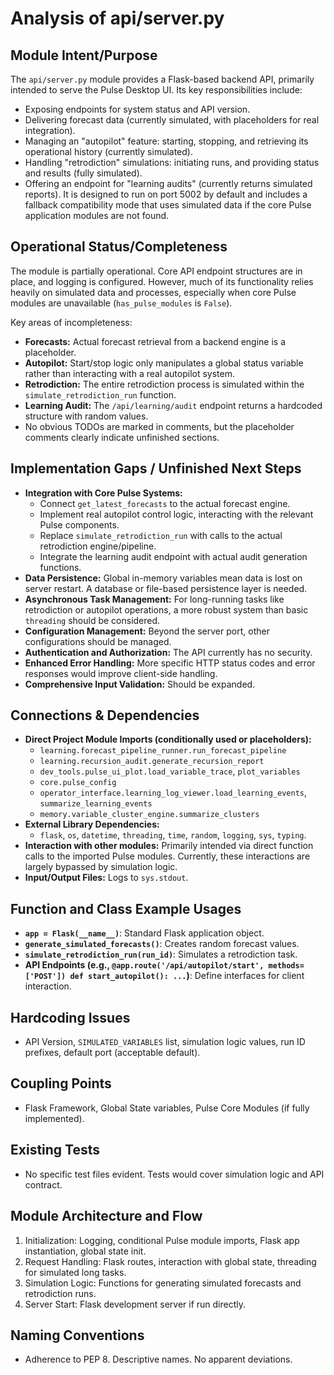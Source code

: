 # Analysis of api/server.py

## Module Intent/Purpose
The `api/server.py` module provides a Flask-based backend API, primarily intended to serve the Pulse Desktop UI. Its key responsibilities include:
- Exposing endpoints for system status and API version.
- Delivering forecast data (currently simulated, with placeholders for real integration).
- Managing an "autopilot" feature: starting, stopping, and retrieving its operational history (currently simulated).
- Handling "retrodiction" simulations: initiating runs, and providing status and results (fully simulated).
- Offering an endpoint for "learning audits" (currently returns simulated reports).
It is designed to run on port 5002 by default and includes a fallback compatibility mode that uses simulated data if the core Pulse application modules are not found.

## Operational Status/Completeness
The module is partially operational. Core API endpoint structures are in place, and logging is configured. However, much of its functionality relies heavily on simulated data and processes, especially when core Pulse modules are unavailable (`has_pulse_modules` is `False`).

Key areas of incompleteness:
- **Forecasts:** Actual forecast retrieval from a backend engine is a placeholder.
- **Autopilot:** Start/stop logic only manipulates a global status variable rather than interacting with a real autopilot system.
- **Retrodiction:** The entire retrodiction process is simulated within the `simulate_retrodiction_run` function.
- **Learning Audit:** The `/api/learning/audit` endpoint returns a hardcoded structure with random values.
- No obvious TODOs are marked in comments, but the placeholder comments clearly indicate unfinished sections.

## Implementation Gaps / Unfinished Next Steps
- **Integration with Core Pulse Systems:**
    - Connect `get_latest_forecasts` to the actual forecast engine.
    - Implement real autopilot control logic, interacting with the relevant Pulse components.
    - Replace `simulate_retrodiction_run` with calls to the actual retrodiction engine/pipeline.
    - Integrate the learning audit endpoint with actual audit generation functions.
- **Data Persistence:** Global in-memory variables mean data is lost on server restart. A database or file-based persistence layer is needed.
- **Asynchronous Task Management:** For long-running tasks like retrodiction or autopilot operations, a more robust system than basic `threading` should be considered.
- **Configuration Management:** Beyond the server port, other configurations should be managed.
- **Authentication and Authorization:** The API currently has no security.
- **Enhanced Error Handling:** More specific HTTP status codes and error responses would improve client-side handling.
- **Comprehensive Input Validation:** Should be expanded.

## Connections & Dependencies
- **Direct Project Module Imports (conditionally used or placeholders):**
    - `learning.forecast_pipeline_runner.run_forecast_pipeline`
    - `learning.recursion_audit.generate_recursion_report`
    - `dev_tools.pulse_ui_plot.load_variable_trace`, `plot_variables`
    - `core.pulse_config`
    - `operator_interface.learning_log_viewer.load_learning_events`, `summarize_learning_events`
    - `memory.variable_cluster_engine.summarize_clusters`
- **External Library Dependencies:**
    - `flask`, `os`, `datetime`, `threading`, `time`, `random`, `logging`, `sys`, `typing`.
- **Interaction with other modules:** Primarily intended via direct function calls to the imported Pulse modules. Currently, these interactions are largely bypassed by simulation logic.
- **Input/Output Files:** Logs to `sys.stdout`.

## Function and Class Example Usages
- **`app = Flask(__name__)`**: Standard Flask application object.
- **`generate_simulated_forecasts()`**: Creates random forecast values.
- **`simulate_retrodiction_run(run_id)`**: Simulates a retrodiction task.
- **API Endpoints (e.g., `@app.route('/api/autopilot/start', methods=['POST']) def start_autopilot(): ...`)**: Define interfaces for client interaction.

## Hardcoding Issues
- API Version, `SIMULATED_VARIABLES` list, simulation logic values, run ID prefixes, default port (acceptable default).

## Coupling Points
- Flask Framework, Global State variables, Pulse Core Modules (if fully implemented).

## Existing Tests
- No specific test files evident. Tests would cover simulation logic and API contract.

## Module Architecture and Flow
1.  Initialization: Logging, conditional Pulse module imports, Flask app instantiation, global state init.
2.  Request Handling: Flask routes, interaction with global state, threading for simulated long tasks.
3.  Simulation Logic: Functions for generating simulated forecasts and retrodiction runs.
4.  Server Start: Flask development server if run directly.

## Naming Conventions
- Adherence to PEP 8. Descriptive names. No apparent deviations.